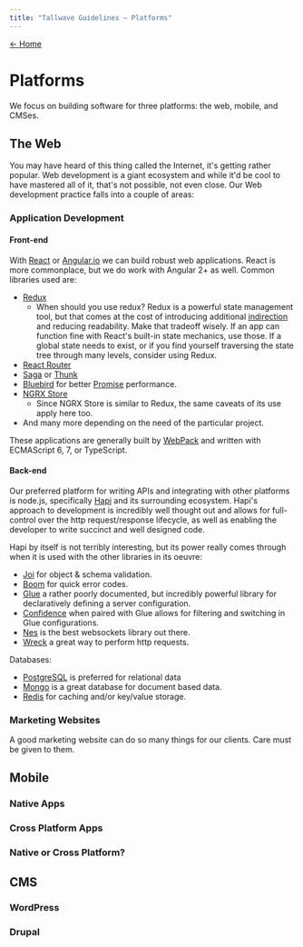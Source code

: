 ```yaml
---
title: "Tallwave Guidelines — Platforms"
---
```


[&larr; Home](/guidelines)

# Platforms

We focus on building software for three platforms: the web, mobile, and CMSes.

## The Web

You may have heard of this thing called the Internet, it's getting rather popular. Web development is a giant ecosystem and while it'd be cool to have mastered all of it, that's not possible, not even close. Our Web development practice falls into a couple of areas:

### Application Development

#### Front-end

With [React](https://facebook.github.io/react/) or [Angular.io](https://angular.io/) we can build robust web applications. React is more commonplace, but we do work with Angular 2+ as well. Common libraries used are:

 * [Redux](http://redux.js.org/)
   * When should you use redux? Redux is a powerful state management tool, but that comes at the cost of introducing additional [indirection](https://medium.com/@dan_abramov/you-might-not-need-redux-be46360cf367) and reducing readability. Make that tradeoff wisely. If an app can function fine with React's built-in state mechanics, use those. If a global state needs to exist, or if you find yourself traversing the state tree through many levels, consider using Redux.
 * [React Router](https://github.com/ReactTraining/react-router)
 * [Saga](https://github.com/redux-saga/redux-saga) or [Thunk](https://github.com/gaearon/redux-thunk)
 * [Bluebird](http://bluebirdjs.com/docs/getting-started.html) for better [Promise](https://developer.mozilla.org/en-US/docs/Web/JavaScript/Reference/Global_Objects/Promise) performance.
 * [NGRX Store](https://github.com/ngrx/store)
   * Since NGRX Store is similar to Redux, the same caveats of its use apply here too.
 * And many more depending on the need of the particular project.

 These applications are generally built by [WebPack](https://webpack.github.io/) and written with ECMAScript 6, 7, or TypeScript.

#### Back-end

Our preferred platform for writing APIs and integrating with other platforms is node.js, specifically [Hapi](https://hapijs.com/) and its surrounding ecosystem. Hapi's approach to development is incredibly well thought out and allows for full-control over the http request/response lifecycle, as well as enabling the developer to write succinct and well designed code.

Hapi by itself is not terribly interesting, but its power really comes through when it is used with the other libraries in its oeuvre:

 * [Joi](https://github.com/hapijs/joi) for object & schema validation.
 * [Boom](https://github.com/hapijs/boom) for quick error codes.
 * [Glue](https://github.com/hapijs/glue) a rather poorly documented, but incredibly powerful library for declaratively defining a server configuration.
 * [Confidence](https://github.com/hapijs/confidence) when paired with Glue allows for filtering and switching in Glue configurations.
 * [Nes](https://github.com/hapijs/nes) is the best websockets library out there.
 * [Wreck](https://github.com/hapijs/wreck) a great way to perform http requests.

 Databases:

 * [PostgreSQL]() is preferred for relational data
 * [Mongo](https://www.mongodb.com/) is a great database for document based data.
 * [Redis](https://redis.io/) for caching and/or key/value storage.


### Marketing Websites

A good marketing website can do so many things for our clients. Care must be given to them.

## Mobile

### Native Apps

### Cross Platform Apps

### Native or Cross Platform?

## CMS

### WordPress

### Drupal

